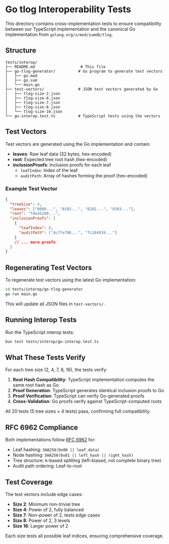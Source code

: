 # Go tlog Interoperability Tests

This directory contains cross-implementation tests to ensure compatibility between our TypeScript implementation and the canonical Go implementation from `golang.org/x/mod/sumdb/tlog`.

## Structure

```
tests/interop/
├── README.md                    # This file
├── go-tlog-generator/          # Go program to generate test vectors
│   ├── go.mod
│   ├── go.sum
│   └── main.go
├── test-vectors/               # JSON test vectors generated by Go
│   ├── tlog-size-2.json
│   ├── tlog-size-4.json
│   ├── tlog-size-7.json
│   ├── tlog-size-8.json
│   └── tlog-size-16.json
└── go-interop.test.ts          # TypeScript tests using the vectors
```

## Test Vectors

Test vectors are generated using the Go implementation and contain:

- **leaves**: Raw leaf data (32 bytes, hex-encoded)
- **root**: Expected tree root hash (hex-encoded)
- **inclusionProofs**: Inclusion proofs for each leaf
  - `leafIndex`: Index of the leaf
  - `auditPath`: Array of hashes forming the proof (hex-encoded)

### Example Test Vector

```json
{
  "treeSize": 4,
  "leaves": ["0000...", "0101...", "0202...", "0303..."],
  "root": "fdea5200...",
  "inclusionProofs": [
    {
      "leafIndex": 0,
      "auditPath": ["dcffe786...", "fc264939..."]
    }
    // ... more proofs
  ]
}
```

## Regenerating Test Vectors

To regenerate test vectors using the latest Go implementation:

```bash
cd tests/interop/go-tlog-generator
go run main.go
```

This will update all JSON files in `test-vectors/`.

## Running Interop Tests

Run the TypeScript interop tests:

```bash
bun test tests/interop/go-interop.test.ts
```

## What These Tests Verify

For each tree size (2, 4, 7, 8, 16), the tests verify:

1. **Root Hash Compatibility**: TypeScript implementation computes the same root hash as Go
2. **Proof Generation**: TypeScript generates identical inclusion proofs to Go
3. **Proof Verification**: TypeScript can verify Go-generated proofs
4. **Cross-Validation**: Go proofs verify against TypeScript-computed roots

All 20 tests (5 tree sizes × 4 tests) pass, confirming full compatibility.

## RFC 6962 Compliance

Both implementations follow [RFC 6962](https://tools.ietf.org/html/rfc6962) for:

- Leaf hashing: `SHA256(0x00 || leaf_data)`
- Node hashing: `SHA256(0x01 || left_hash || right_hash)`
- Tree structure: k-based splitting (left-biased, not complete binary tree)
- Audit path ordering: Leaf-to-root

## Test Coverage

The test vectors include edge cases:

- **Size 2**: Minimum non-trivial tree
- **Size 4**: Power of 2, fully balanced
- **Size 7**: Non-power of 2, tests edge cases
- **Size 8**: Power of 2, 3 levels
- **Size 16**: Larger power of 2

Each size tests all possible leaf indices, ensuring comprehensive coverage.

